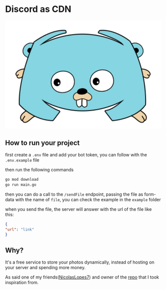 # Discord as CDN
![logo](./logo.jpeg)


## How to run your project
first create a `.env` file and add your bot token, you can follow with the `.env.example` file

then run the following commands

```bash
go mod download
go run main.go
```
then you can do a call to the ``/sendFile`` endpoint, passing the file as form-data with the name of ``file``, you can check the example in the ``example`` folder

when you send the file, the server will answer with the url of the file like this:

```json
{
"url": "link"
}

```
## Why?

It's a free service to store your photos dynamically, instead of hosting on your server and spending more money. 

As said one of my friends([NicolasLopes7](https://github.com/NicolasLopes7)) and owner of the [repo](https://github.com/NicolasLopes7/dontUseCDN-UseDiscord) that I took inspiration from.



